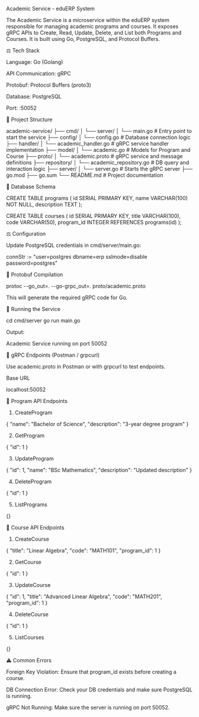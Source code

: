 Academic Service - eduERP System

The Academic Service is a microservice within the eduERP system responsible for managing academic programs and courses. It exposes gRPC APIs to Create, Read, Update, Delete, and List both Programs and Courses. It is built using Go, PostgreSQL, and Protocol Buffers.

⚖️ Tech Stack

Language: Go (Golang)

API Communication: gRPC

Protobuf: Protocol Buffers (proto3)

Database: PostgreSQL

Port: :50052

📂 Project Structure

academic-service/
├── cmd/
│   └── server/
│       └── main.go                 # Entry point to start the service
├── config/
│   └── config.go                   # Database connection logic
├── handler/
│   └── academic_handler.go         # gRPC service handler implementation
├── model/
│   └── academic.go                 # Models for Program and Course
├── proto/
│   └── academic.proto              # gRPC service and message definitions
├── repository/
│   └── academic_repository.go      # DB query and interaction logic
├── server/
│   └── server.go                   # Starts the gRPC server
├── go.mod
├── go.sum
└── README.md                      # Project documentation

📆 Database Schema

CREATE TABLE programs (
    id SERIAL PRIMARY KEY,
    name VARCHAR(100) NOT NULL,
    description TEXT
);

CREATE TABLE courses (
    id SERIAL PRIMARY KEY,
    title VARCHAR(100),
    code VARCHAR(50),
    program_id INTEGER REFERENCES programs(id)
);

⚖️ Configuration

Update PostgreSQL credentials in cmd/server/main.go:

connStr := "user=postgres dbname=erp sslmode=disable password=postgres"

🤖 Protobuf Compilation

protoc --go_out=. --go-grpc_out=. proto/academic.proto

This will generate the required gRPC code for Go.

🚀 Running the Service

cd cmd/server
go run main.go

Output:

Academic Service running on port 50052

🔎 gRPC Endpoints (Postman / grpcurl)

Use academic.proto in Postman or with grpcurl to test endpoints.

Base URL

localhost:50052

📖 Program API Endpoints

1. CreateProgram

{
  "name": "Bachelor of Science",
  "description": "3-year degree program"
}

2. GetProgram

{
  "id": 1
}

3. UpdateProgram

{
  "id": 1,
  "name": "BSc Mathematics",
  "description": "Updated description"
}

4. DeleteProgram

{
  "id": 1
}

5. ListPrograms

{}

📗 Course API Endpoints

1. CreateCourse

{
  "title": "Linear Algebra",
  "code": "MATH101",
  "program_id": 1
}

2. GetCourse

{
  "id": 1
}

3. UpdateCourse

{
  "id": 1,
  "title": "Advanced Linear Algebra",
  "code": "MATH201",
  "program_id": 1
}

4. DeleteCourse

{
  "id": 1
}

5. ListCourses

{}

⚠️ Common Errors

Foreign Key Violation: Ensure that program_id exists before creating a course.

DB Connection Error: Check your DB credentials and make sure PostgreSQL is running.

gRPC Not Running: Make sure the server is running on port 50052.





